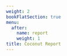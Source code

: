 ```yaml
---
weight: 2
bookFlatSection: true
menu:
  after:
    name: report
    weight: 1
title: Coconut Report
---
```

